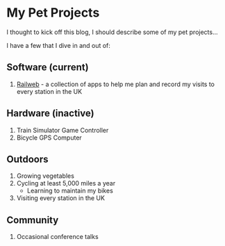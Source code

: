 # My Pet Projects

I thought to kick off this blog, I should describe some of my pet projects...

I have a few that I dive in and out of:

## Software (current)
1. [Railweb](https://rail.dlpb.uk) - a collection of apps to help me plan and record my visits to every station in the UK

## Hardware (inactive)
1. Train Simulator Game Controller
2. Bicycle GPS Computer

## Outdoors
1. Growing vegetables
2. Cycling at least 5,000 miles a year 
    * Learning to maintain my bikes
3. Visiting every station in the UK

## Community
1. Occasional conference talks
